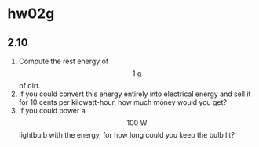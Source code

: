 # hw02g

## 2.10
1. Compute the rest energy of $$1\:\text{g}$$ of dirt. 
2. If you could convert this energy entirely into electrical energy and sell it for 10 cents per kilowatt-hour, how much money would you get? 
3. If you could power a $$100\:\text{W}$$ lightbulb with the energy, for how long could you keep the bulb lit?